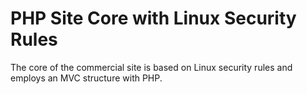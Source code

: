 # PHP Site Core with Linux Security Rules

The core of the commercial site is based on Linux security rules and employs an MVC structure with PHP.
